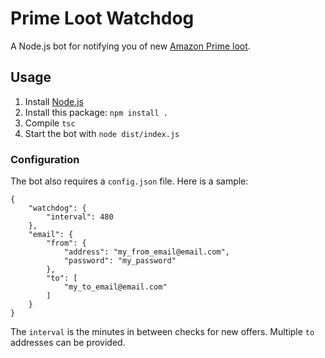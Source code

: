 # Prime Loot Watchdog

A Node.js bot for notifying you of new [Amazon Prime loot](https://gaming.amazon.com/home).

## Usage

1) Install [Node.js](https://nodejs.org/)
2) Install this package: `npm install .`
3) Compile `tsc`
4) Start the bot with `node dist/index.js`

### Configuration

The bot also requires a `config.json` file. Here is a sample:
```
{
    "watchdog": {
        "interval": 480
    },
    "email": {
        "from": {
            "address": "my_from_email@email.com",
            "password": "my_password"
        },
        "to": [
            "my_to_email@email.com"
        ]
    }
}
```
The `interval` is the minutes in between checks for new offers. Multiple `to` addresses can be provided.
